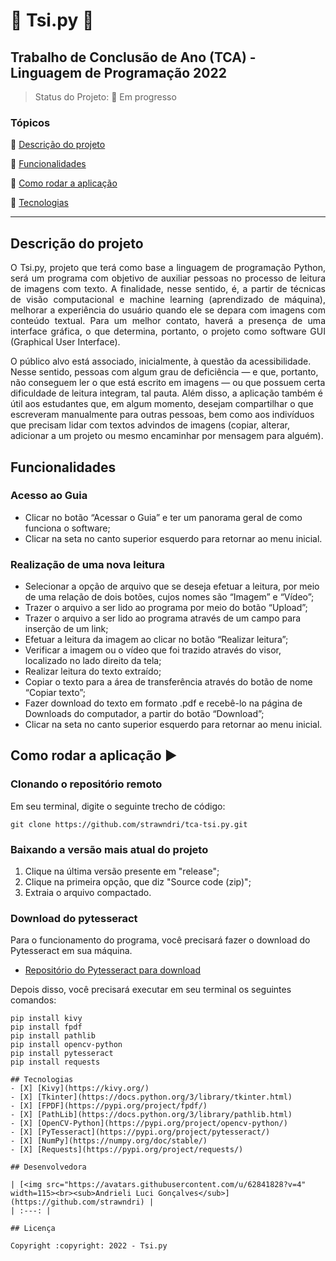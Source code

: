 # :snake: Tsi.py :snake:
## Trabalho de Conclusão de Ano (TCA) - Linguagem de Programação 2022

<p align="center">
  
</p>

> Status do Projeto: :construction: Em progresso 

### Tópicos 

:small_blue_diamond: [Descrição do projeto](#descrição-do-projeto)

:small_blue_diamond: [Funcionalidades](#funcionalidades)

:small_blue_diamond: [Como rodar a aplicação](#como-rodar-a-aplicação-arrow_forward)

:small_blue_diamond: [Tecnologias](#tecnologias)

---

## Descrição do projeto 

<p align="justify">
  O Tsi.py, projeto que terá como base a linguagem de programação Python, será um programa com objetivo de auxiliar pessoas no processo de leitura de imagens com texto. A finalidade, nesse sentido, é, a partir de técnicas de visão computacional e machine learning (aprendizado de máquina), melhorar a experiência do usuário quando ele se depara com imagens com conteúdo textual. Para um melhor contato, haverá a presença de uma interface gráfica, o que determina, portanto, o projeto como software GUI (Graphical User Interface). 

  O público alvo está associado, inicialmente, à questão da acessibilidade. Nesse sentido, pessoas com algum grau de deficiência — e que, portanto, não conseguem ler o que está escrito em imagens — ou que possuem certa dificuldade de leitura integram, tal pauta. Além disso, a aplicação também é útil aos estudantes que, em algum momento, desejam compartilhar o que escreveram manualmente para outras pessoas, bem como aos indivíduos que precisam lidar com textos advindos de imagens (copiar, alterar, adicionar a um projeto ou mesmo encaminhar por mensagem para alguém).
</p>

## Funcionalidades
### Acesso ao Guia
- Clicar no botão “Acessar o Guia” e ter um panorama geral de como funciona o software;
- Clicar na seta no canto superior esquerdo para retornar ao menu inicial.

### Realização de uma nova leitura
- Selecionar a opção de arquivo que se deseja efetuar a leitura, por meio de uma relação de dois botões, cujos nomes são “Imagem” e “Vídeo”;
- Trazer o arquivo a ser lido ao programa por meio do botão “Upload”;
- Trazer o arquivo a ser lido ao programa através de um campo para inserção de um link;
- Efetuar a leitura da imagem ao clicar no botão “Realizar leitura”;
- Verificar a imagem ou o vídeo que foi trazido através do visor, localizado no lado direito da tela;
- Realizar leitura do texto extraído;
- Copiar o texto para a área de transferência através do botão de nome “Copiar texto”;
- Fazer download do texto em formato .pdf e recebê-lo na página de Downloads do computador, a partir do botão “Download”;
- Clicar na seta no canto superior esquerdo para retornar ao menu inicial.

## Como rodar a aplicação :arrow_forward:

### Clonando o repositório remoto
Em seu terminal, digite o seguinte trecho de código:
```
git clone https://github.com/strawndri/tca-tsi.py.git
```

### Baixando a versão mais atual do projeto
1. Clique na última versão presente em "release";
2. Clique na primeira opção, que diz "Source code (zip)";
3. Extraia o arquivo compactado.

### Download do pytesseract
Para o funcionamento do programa, você precisará fazer o download do Pytesseract em sua máquina. 
- [Repositório do Pytesseract para download](https://github.com/tesseract-ocr/tesseract/wiki/Downloads)

Depois disso, você precisará executar em seu terminal os seguintes comandos:
```
pip install kivy
pip install fpdf
pip install pathlib
pip install opencv-python
pip install pytesseract
pip install requests

## Tecnologias
- [X] [Kivy](https://kivy.org/)
- [X] [Tkinter](https://docs.python.org/3/library/tkinter.html)
- [X] [FPDF](https://pypi.org/project/fpdf/)
- [X] [PathLib](https://docs.python.org/3/library/pathlib.html)
- [X] [OpenCV-Python](https://pypi.org/project/opencv-python/)
- [X] [PyTesseract](https://pypi.org/project/pytesseract/)
- [X] [NumPy](https://numpy.org/doc/stable/)
- [X] [Requests](https://pypi.org/project/requests/)

## Desenvolvedora

| [<img src="https://avatars.githubusercontent.com/u/62841828?v=4" width=115><br><sub>Andrieli Luci Gonçalves</sub>](https://github.com/strawndri) |
| :---: |

## Licença 

Copyright :copyright: 2022 - Tsi.py
